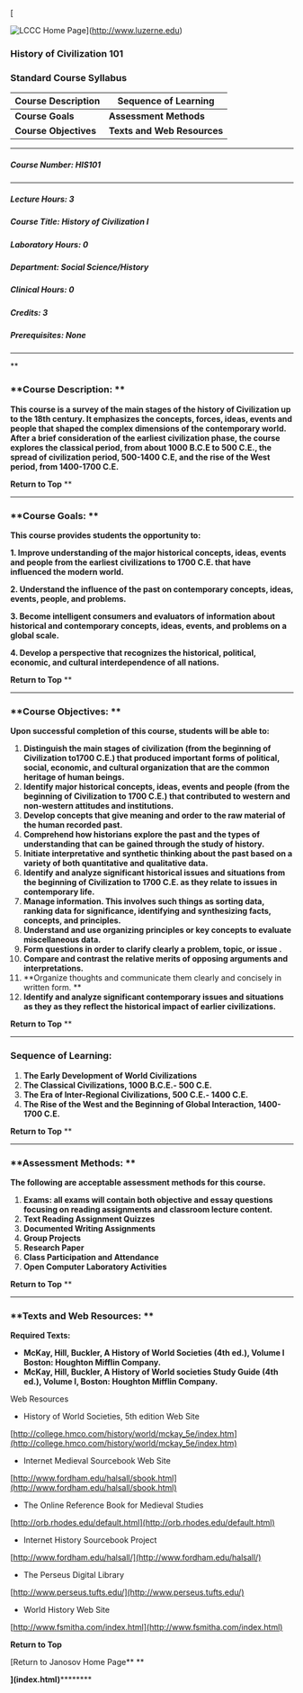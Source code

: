 [

![LCCC Home Page](smlogo2.gif)](http://www.luzerne.edu)







### **History of Civilization 101**

### **Standard Course Syllabus**

**Course Description** | **Sequence of Learning**  
---|---  
**Course Goals** | **Assessment Methods**  
**Course Objectives** | **Texts and Web Resources**  
  


* * *

##### Course Number: HIS101  
  
---  
  
##### Lecture Hours: 3  
  
##### Course Title: History of Civilization I  
  
##### Laboratory Hours: 0  
  
##### Department: Social Science/History  
  
##### Clinical Hours: 0  
  
##### Credits: 3  
  
##### Prerequisites: None  
  


* * *

**

### **Course Description: **

**This course is a survey of the main stages of the history of Civilization up
to the 18th century. It emphasizes the concepts, forces, ideas, events and
people that shaped the complex dimensions of the contemporary world. After a
brief consideration of the earliest civilization phase, the course explores
the classical period, from about 1000 B.C.E to 500 C.E., the spread of
civilization period, 500-1400 C.E, and the rise of the West period, from
1400-1700 C.E.**



**Return to Top** **

* * *

### **Course Goals: **

**This course provides students the opportunity to:**

**1\. Improve understanding of the major historical concepts, ideas, events
and people from the earliest civilizations to 1700 C.E. that have influenced
the modern world.**

**2\. Understand the influence of the past on contemporary concepts, ideas,
events, people, and problems.**

**3\. Become intelligent consumers and evaluators of information about
historical and contemporary concepts, ideas, events, and problems on a global
scale.**

**4\. Develop a perspective that recognizes the historical, political,
economic, and cultural interdependence of all nations.**



**Return to Top** **

* * *

### **Course Objectives: **

**Upon successful completion of this course, students will be able to:**

  1. **Distinguish the main stages of civilization (from the beginning of Civilization to1700 C.E.) that produced important forms of political, social, economic, and cultural organization that are the common heritage of human beings.**
  2. **Identify major historical concepts, ideas, events and people (from the beginning of Civilization to 1700 C.E.) that contributed to western and non-western attitudes and institutions.**
  3. **Develop concepts that give meaning and order to the raw material of the human recorded past.**
  4. **Comprehend how historians explore the past and the types of understanding that can be gained through the study of history.**
  5. **Initiate interpretative and synthetic thinking about the past based on a variety of both quantitative and qualitative data.**
  6. **Identify and analyze significant historical issues and situations from the beginning of Civilization to 1700 C.E. as they relate to issues in contemporary life.**
  7. **Manage information. This involves such things as sorting data, ranking data for significance, identifying and synthesizing facts, concepts, and principles.**
  8. **Understand and use organizing principles or key concepts to evaluate miscellaneous data.**
  9. **Form questions in order to clarify clearly a problem, topic, or issue .**
  10. **Compare and contrast the relative merits of opposing arguments and interpretations.**
  11. **Organize thoughts and communicate them clearly and concisely in written form.   **
  12. **Identify and analyze significant contemporary issues and situations as they as they reflect the historical impact of earlier civilizations.**



**Return to Top** **

* * *

### **Sequence of Learning:**

  1. **The Early Development of World Civilizations**
  2. **The Classical Civilizations, 1000 B.C.E.- 500 C.E.**
  3. **The Era of Inter-Regional Civilizations, 500 C.E.- 1400 C.E.**
  4. **The Rise of the West and the Beginning of Global Interaction, 1400-1700 C.E.**



**Return to Top** **

* * *

### **Assessment Methods: **

**The following are acceptable assessment methods for this course.**

  1. **Exams: all exams will contain both objective and essay questions focusing on reading assignments and classroom lecture content.**
  2. **Text Reading Assignment Quizzes**
  3. **Documented Writing Assignments**
  4. **Group Projects**
  5. **Research Paper**
  6. **Class Participation and Attendance**
  7. **Open Computer Laboratory Activities**



**Return to Top** **

* * *

### **Texts and Web Resources: **

**Required Texts:**

  * **McKay, Hill, Buckler, A History of World Societies (4th ed.), Volume I Boston: Houghton Mifflin Company.**
  * **McKay, Hill, Buckler, A History of World societies Study Guide (4th ed.), Volume I, Boston: Houghton Mifflin Company.**

Web Resources

  * History of World Societies, 5th edition Web Site

[http://college.hmco.com/history/world/mckay_5e/index.htm](http://college.hmco.com/history/world/mckay_5e/index.htm)

  * Internet Medieval Sourcebook Web Site

[http://www.fordham.edu/halsall/sbook.html](http://www.fordham.edu/halsall/sbook.html)

  * The Online Reference Book for Medieval Studies

[http://orb.rhodes.edu/default.html](http://orb.rhodes.edu/default.html)

  * Internet History Sourcebook Project

[http://www.fordham.edu/halsall/](http://www.fordham.edu/halsall/)

  * The Perseus Digital Library

[http://www.perseus.tufts.edu/](http://www.perseus.tufts.edu/)

  * World History Web Site

[http://www.fsmitha.com/index.html](http://www.fsmitha.com/index.html)



**Return to Top**

[Return to Janosov Home Page** **

**](index.html)**********

